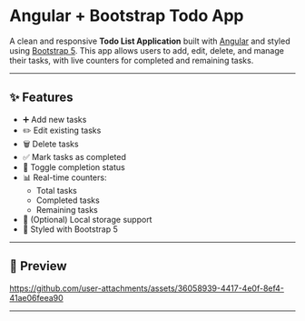 # Angular + Bootstrap Todo App

A clean and responsive **Todo List Application** built with [Angular](https://angular.dev/) and styled using [Bootstrap 5](https://getbootstrap.com/). This app allows users to add, edit, delete, and manage their tasks, with live counters for completed and remaining tasks.

---

## ✨ Features

- ➕ Add new tasks
- ✏️ Edit existing tasks
- 🗑️ Delete tasks
- ✅ Mark tasks as completed
- 🔄 Toggle completion status
- 📊 Real-time counters:
  - Total tasks
  - Completed tasks
  - Remaining tasks
- 💾 (Optional) Local storage support
- 🎨 Styled with Bootstrap 5

---

## 📸 Preview

https://github.com/user-attachments/assets/36058939-4417-4e0f-8ef4-41ae06feea90

---
